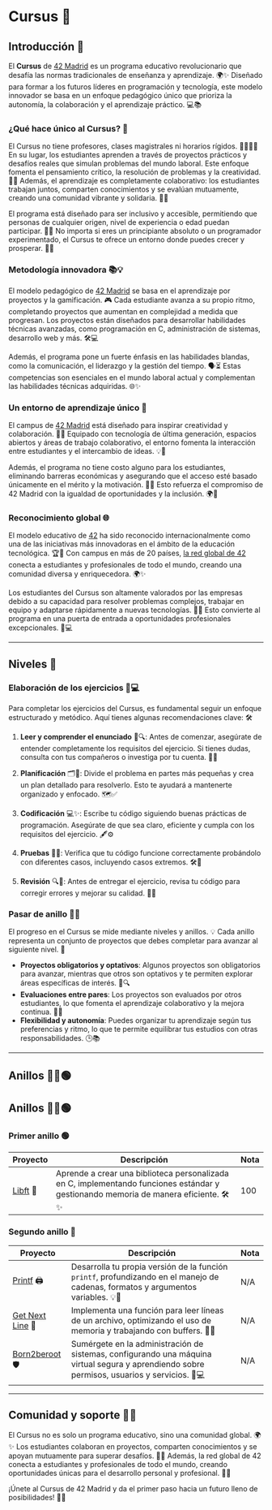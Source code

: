 # Cursus 🚀

## Introducción 🌟

El **Cursus** de [42 Madrid](../README.md#-42-madrid) es un programa educativo revolucionario que desafía las normas tradicionales de enseñanza y aprendizaje. 🌍✨ Diseñado para formar a los futuros líderes en programación y tecnología, este modelo innovador se basa en un enfoque pedagógico único que prioriza la autonomía, la colaboración y el aprendizaje práctico. 💻📚

### ¿Qué hace único al Cursus? 🌟

El Cursus no tiene profesores, clases magistrales ni horarios rígidos. 👩‍💻👨‍💻 En su lugar, los estudiantes aprenden a través de proyectos prácticos y desafíos reales que simulan problemas del mundo laboral. Este enfoque fomenta el pensamiento crítico, la resolución de problemas y la creatividad. 🤔💡 Además, el aprendizaje es completamente colaborativo: los estudiantes trabajan juntos, comparten conocimientos y se evalúan mutuamente, creando una comunidad vibrante y solidaria. 🤝💬

El programa está diseñado para ser inclusivo y accesible, permitiendo que personas de cualquier origen, nivel de experiencia o edad puedan participar. 🌈✨ No importa si eres un principiante absoluto o un programador experimentado, el Cursus te ofrece un entorno donde puedes crecer y prosperar. 🌟💪

### Metodología innovadora 📚💡

El modelo pedagógico de [42 Madrid](../README.md#-42-madrid) se basa en el aprendizaje por proyectos y la gamificación. 🎮 Cada estudiante avanza a su propio ritmo, completando proyectos que aumentan en complejidad a medida que progresan. Los proyectos están diseñados para desarrollar habilidades técnicas avanzadas, como programación en C, administración de sistemas, desarrollo web y más. 🛠️💻

Además, el programa pone un fuerte énfasis en las habilidades blandas, como la comunicación, el liderazgo y la gestión del tiempo. 🗣️⏳ Estas competencias son esenciales en el mundo laboral actual y complementan las habilidades técnicas adquiridas. 🌐✨

### Un entorno de aprendizaje único 🌟

El campus de [42 Madrid](../README.md#-42-madrid) está diseñado para inspirar creatividad y colaboración. 🏢✨ Equipado con tecnología de última generación, espacios abiertos y áreas de trabajo colaborativo, el entorno fomenta la interacción entre estudiantes y el intercambio de ideas. 💡🤝

Además, el programa no tiene costo alguno para los estudiantes, eliminando barreras económicas y asegurando que el acceso esté basado únicamente en el mérito y la motivación. 💸❌ Esto refuerza el compromiso de 42 Madrid con la igualdad de oportunidades y la inclusión. 🌍🌈

### Reconocimiento global 🌐

El modelo educativo de [42](../README.md#-42-network) ha sido reconocido internacionalmente como una de las iniciativas más innovadoras en el ámbito de la educación tecnológica. 🏆🌟 Con campus en más de 20 países, [la red global de 42](../README.md#-42-network) conecta a estudiantes y profesionales de todo el mundo, creando una comunidad diversa y enriquecedora. 🌍✨

Los estudiantes del Cursus son altamente valorados por las empresas debido a su capacidad para resolver problemas complejos, trabajar en equipo y adaptarse rápidamente a nuevas tecnologías. 🚀💼 Esto convierte al programa en una puerta de entrada a oportunidades profesionales excepcionales. 🌟💻

---

## Niveles 🎯

### Elaboración de los ejercicios 📝💻

Para completar los ejercicios del Cursus, es fundamental seguir un enfoque estructurado y metódico. Aquí tienes algunas recomendaciones clave: 🛠️

1. **Leer y comprender el enunciado** 📖🔍: Antes de comenzar, asegúrate de entender completamente los requisitos del ejercicio. Si tienes dudas, consulta con tus compañeros o investiga por tu cuenta. 🤔💡

2. **Planificación** 🗂️🧠: Divide el problema en partes más pequeñas y crea un plan detallado para resolverlo. Esto te ayudará a mantenerte organizado y enfocado. 🗺️✅

3. **Codificación** 💻✨: Escribe tu código siguiendo buenas prácticas de programación. Asegúrate de que sea claro, eficiente y cumpla con los requisitos del ejercicio. 🖋️⚙️

4. **Pruebas** 🧪✅: Verifica que tu código funcione correctamente probándolo con diferentes casos, incluyendo casos extremos. 🛠️🔄

5. **Revisión** 🔍📝: Antes de entregar el ejercicio, revisa tu código para corregir errores y mejorar su calidad. 🧹✨

### Pasar de anillo 🔄💎

El progreso en el Cursus se mide mediante niveles y anillos. 💡 Cada anillo representa un conjunto de proyectos que debes completar para avanzar al siguiente nivel. 🎯

- **Proyectos obligatorios y optativos**: Algunos proyectos son obligatorios para avanzar, mientras que otros son optativos y te permiten explorar áreas específicas de interés. 🌟🔍
- **Evaluaciones entre pares**: Los proyectos son evaluados por otros estudiantes, lo que fomenta el aprendizaje colaborativo y la mejora continua. 📝🤝
- **Flexibilidad y autonomía**: Puedes organizar tu aprendizaje según tus preferencias y ritmo, lo que te permite equilibrar tus estudios con otras responsabilidades. 🕒📚

---

## Anillos 🔵🔴🟢

## Anillos 🔵🔴🟢

### Primer anillo 🟢

| Proyecto       | Descripción                                                                                     | Nota |
|----------------|-------------------------------------------------------------------------------------------------|------|
| [Libft](./C/Libft/README.md) 📘 | Aprende a crear una biblioteca personalizada en C, implementando funciones estándar y gestionando memoria de manera eficiente. 🛠️✨ | 100  |

### Segundo anillo 🔵

| Proyecto           | Descripción                                                                                     | Nota |
|--------------------|-------------------------------------------------------------------------------------------------|------|
| [Printf](./C/printf/README.md) 🖨️ | Desarrolla tu propia versión de la función `printf`, profundizando en el manejo de cadenas, formatos y argumentos variables. 💡📜 | N/A  |
| [Get Next Line](./C/get_next_line/README.md) 📜 | Implementa una función para leer líneas de un archivo, optimizando el uso de memoria y trabajando con buffers. 🧵📂 | N/A  |
| [Born2beroot](./Sistemas/Born2beroot/README.md) 🛡️ | Sumérgete en la administración de sistemas, configurando una máquina virtual segura y aprendiendo sobre permisos, usuarios y servicios. 🔐💻 | N/A  |

---

## Comunidad y soporte 🤝🌟

El Cursus no es solo un programa educativo, sino una comunidad global. 🌍✨ Los estudiantes colaboran en proyectos, comparten conocimientos y se apoyan mutuamente para superar desafíos. 🌈💬 Además, la red global de 42 conecta a estudiantes y profesionales de todo el mundo, creando oportunidades únicas para el desarrollo personal y profesional. 🌟🤗

¡Únete al Cursus de 42 Madrid y da el primer paso hacia un futuro lleno de posibilidades! 🚀🌟
